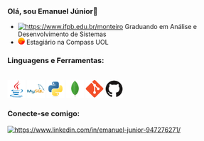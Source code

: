 ### Olá, sou Emanuel Júnior👋

- <a href="https://www.ifpb.edu.br/monteiro" target="blank">
  <img src="https://avatars.githubusercontent.com/u/2523928?s=200&v=4" alt="https://www.ifpb.edu.br/monteiro" width="15" height="15"/></a>       Graduando em Análise e Desenvolvimento de Sistemas
- <a href="https://compass.uol/pt/home/" target="blank">
  <img src="https://github.com/dev-for-dev/Jogo-Da-Velha/blob/main/uol.png" alt="https://compass.uol/pt/home/" width="15" height="15"/></a> Estagiário na Compass UOL

<h3 align="left">Linguagens e Ferramentas:</h3>
<div style="display: inline-block width="100%><br>
  <img src="https://raw.githubusercontent.com/devicons/devicon/master/icons/java/java-original.svg" alt="java" width="40" height="40"/>
  <img src="https://raw.githubusercontent.com/devicons/devicon/master/icons/mysql/mysql-original-wordmark.svg" alt="mysql" width="40" height="40"/>
  <img src="https://raw.githubusercontent.com/devicons/devicon/master/icons/python/python-original.svg" alt="python" width="40" height="40"/>
  <img src="https://raw.githubusercontent.com/devicons/devicon/master/icons/mongodb/mongodb-original.svg" alt="mongodb" width="40" height="40"/>
  <img src="https://raw.githubusercontent.com/devicons/devicon/master/icons/git/git-original.svg" alt="git" width="40" height="40"/>
  <img src="https://raw.githubusercontent.com/devicons/devicon/master/icons/github/github-original.svg" alt="github" width="40" height="40"/>
</div>

<h3 align="left">Conecte-se comigo:</h3>
<div align="left">
  <a href="https://www.linkedin.com/in/emanuel-junior-947276271/" target="blank">
  <img align="center" src="https://img.shields.io/badge/LinkedIn-0077B5?style=for-the-badge&logo=linkedin&logoColor=white"       alt="https://www.linkedin.com/in/emanuel-junior-947276271/"/></a>
</div>
